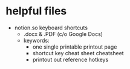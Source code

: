 # helpful files

* notion.so keyboard shortcuts
  * .docx & .PDF (c/o Google Docs)
  * keywords:
    * one single printable printout page
    * shortcut key cheat sheet cheatsheet
    * printout out reference hotkeys

